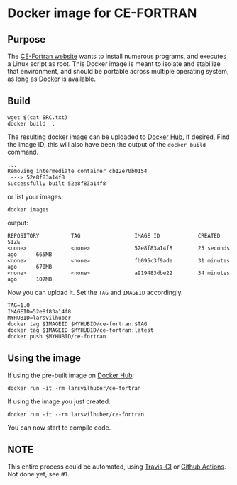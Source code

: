 # Docker image for CE-FORTRAN

## Purpose

The [CE-Fortran website](https://www.ce-fortran.com/installation-linux/) wants to install numerous programs, and executes a Linux script as root. 
This Docker image is meant to isolate and stabilize that environment, and should be portable across
multiple operating system, as long as [Docker](https://docker.com) is available.

## Build

```
wget $(cat SRC.txt)
docker build  .
```

The resulting docker image can be uploaded to [Docker Hub](https://hub.docker.com/), if desired, Find the image ID, this will also have been the output of the `docker build` command.

```
...
Removing intermediate container cb12e70b0154
 ---> 52e8f83a14f8
Successfully built 52e8f83a14f8
```

or list your images:

```
docker images 
```
output:
```
REPOSITORY          TAG                 IMAGE ID            CREATED             SIZE
<none>              <none>              52e8f83a14f8        25 seconds ago      665MB
<none>              <none>              fb095c3f9ade        31 minutes ago      670MB
<none>              <none>              a919483dbe22        34 minutes ago      107MB
```

Now you can upload it. Set the `TAG` and `IMAGEID` accordingly.

```
TAG=1.0
IMAGEID=52e8f83a14f8
MYHUBID=larsvilhuber
docker tag $IMAGEID $MYHUBID/ce-fortran:$TAG
docker tag $IMAGEID $MYHUBID/ce-fortran:latest
docker push $MYHUBID/ce-fortran
```

## Using the image

If using the pre-built image on [Docker Hub](https://hub.docker.com/repository/docker/larsvilhuber/ce-fortran):

```
docker run -it -rm larsvilhuber/ce-fortran
```

If using the image you just created:

```
docker run -it --rm larsvilhuber/ce-fortran
```

You can now start to compile code.

## NOTE

This entire process could be automated, using [Travis-CI](https://docs.travis-ci.com/user/docker/#pushing-a-docker-image-to-a-registry) or [Github Actions](https://github.com/marketplace/actions/build-and-push-docker-images). Not done yet, see #1. 